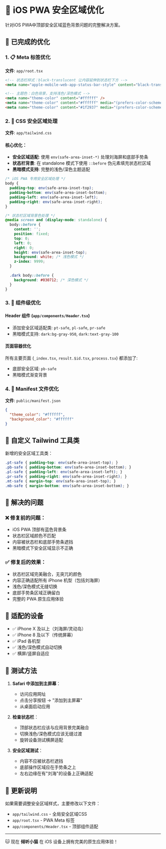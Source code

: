# 📱 iOS PWA 安全区域优化

针对iOS PWA中顶部安全区域蓝色背景问题的完整解决方案。

## 🚀 已完成的优化

### 1. 📋 Meta 标签优化
**文件**: `app/root.tsx`

```html
<!-- 状态栏样式：black-translucent 让内容延伸到状态栏下方 -->
<meta name="apple-mobile-web-app-status-bar-style" content="black-translucent" />

<!-- 主题色：白色背景，支持浅色/深色模式 -->
<meta name="theme-color" content="#ffffff" />
<meta name="theme-color" content="#ffffff" media="(prefers-color-scheme: light)" />
<meta name="theme-color" content="#1f2937" media="(prefers-color-scheme: dark)" />
```

### 2. 🎨 CSS 安全区域处理
**文件**: `app/tailwind.css`

#### 核心优化：
- **安全区域适配**: 使用 `env(safe-area-inset-*)` 处理刘海屏和底部手势条
- **状态栏背景**: 在 standalone 模式下使用 `::before` 伪元素填充状态栏区域
- **黑暗模式支持**: 完整的浅色/深色主题适配

```css
/* iOS PWA 专用安全区域处理 */
body {
  padding-top: env(safe-area-inset-top);
  padding-bottom: env(safe-area-inset-bottom);
  padding-left: env(safe-area-inset-left);
  padding-right: env(safe-area-inset-right);
}

/* 状态栏区域背景色处理 */
@media screen and (display-mode: standalone) {
  body::before {
    content: '';
    position: fixed;
    top: 0;
    left: 0;
    right: 0;
    height: env(safe-area-inset-top);
    background: white; /* 浅色模式 */
    z-index: 9999;
  }
  
  .dark body::before {
    background: #030712; /* 深色模式 */
  }
}
```

### 3. 🧩 组件级优化

#### Header 组件 (`app/components/Header.tsx`)
- 添加安全区域适配类: `pt-safe`, `pl-safe`, `pr-safe`
- 黑暗模式支持: `dark:bg-gray-950`, `dark:text-gray-100`

#### 页面容器优化
所有主要页面 (`_index.tsx`, `result.$id.tsx`, `process.tsx`) 都添加了:
- 底部安全区域: `pb-safe`
- 黑暗模式渐变背景

### 4. 📱 Manifest 文件优化
**文件**: `public/manifest.json`

```json
{
  "theme_color": "#ffffff",
  "background_color": "#ffffff"
}
```

## 🔧 自定义 Tailwind 工具类

新增的安全区域工具类：

```css
.pt-safe { padding-top: env(safe-area-inset-top); }
.pb-safe { padding-bottom: env(safe-area-inset-bottom); }
.pl-safe { padding-left: env(safe-area-inset-left); }
.pr-safe { padding-right: env(safe-area-inset-right); }
.mt-safe { margin-top: env(safe-area-inset-top); }
.mb-safe { margin-bottom: env(safe-area-inset-bottom); }
```

## 🌟 解决的问题

### ❌ 修复前的问题：
- iOS PWA 顶部有蓝色背景条
- 状态栏区域颜色不匹配
- 内容被状态栏和底部手势条遮挡
- 黑暗模式下安全区域显示不正确

### ✅ 修复后的效果：
- 状态栏区域完美融合，无突兀的颜色
- 内容正确适配所有 iPhone 机型（包括刘海屏）
- 浅色/深色模式无缝切换
- 底部手势条区域正确留白
- 完整的 PWA 原生应用体验

## 📱 适配的设备

- ✅ iPhone X 及以上（刘海屏/灵动岛）
- ✅ iPhone 8 及以下（传统屏幕）
- ✅ iPad 各机型
- ✅ 浅色/深色模式自动切换
- ✅ 横屏/竖屏自适应

## 🧪 测试方法

1. **Safari 中添加到主屏幕**：
   - 访问应用网址
   - 点击分享按钮 → "添加到主屏幕"
   - 从桌面启动应用

2. **检查状态栏**：
   - 顶部状态栏应该与应用背景完美融合
   - 切换浅色/深色模式应该无缝过渡
   - 旋转设备测试横屏适配

3. **安全区域测试**：
   - 内容不应被状态栏遮挡
   - 底部操作区域应在手势条之上
   - 左右边缘在有"刘海"的设备上正确适配

## 🔄 更新说明

如果需要调整安全区域样式，主要修改以下文件：
- `app/tailwind.css` - 全局安全区域CSS
- `app/root.tsx` - PWA Meta 标签
- `app/components/Header.tsx` - 顶部组件适配

---

🐱 现在 **倾听小猫** 在 iOS 设备上拥有完美的原生应用体验！
